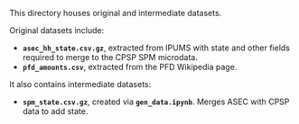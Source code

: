This directory houses original and intermediate datasets.

Original datasets include:
* **`asec_hh_state.csv.gz`**, extracted from IPUMS with state and other fields required to merge to the CPSP SPM microdata.
* **`pfd_amounts.csv`**, extracted from the PFD Wikipedia page.

It also contains intermediate datasets:
* **`spm_state.csv.gz`**, created via **`gen_data.ipynb`**. Merges ASEC with CPSP data to add state.